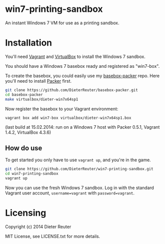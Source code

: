 # win7-printing-sandbox

An instant Windows 7 VM for use as a printing sandbox.


# Installation
You'll need [Vagrant](http://vagrantup.com) and [VirtualBox](http://virtualbox.org) to install the Windows 7 sandbox. 

You should have a Windows 7 basebox ready and registered as "win7-box". 

To create the basebox, you could easily use my [basebox-packer](https://github.com/DieterReuter/basebox-packer) repo. 
Here you'll need to install [Packer](http://packer.io) first.

```bash
git clone https://github.com/DieterReuter/basebox-packer.git
cd basebox-packer
make virtualbox/dieter-win7x64sp1
```

Now register the basebox to your Vagrant environment:
```bash
vagrant box add win7-box virtualbox/dieter-win7x64sp1.box
```

(last build at 15.02.2014: run on a Windows 7 host with Packer 0.5.1, Vagrant 1.4.2, VirtualBox 4.3.6)


## How do use

To get started you only have to use `vagrant up`, and you're in the game.

```bash
git clone https://github.com/DieterReuter/win7-printing-sandbox.git
cd win7-printing-sandbox
vagrant up
```

Now you can use the fresh Windows 7 sandbox. Log in with the standard Vagrant user account, `username=vagrant` with `password=vagrant`.


# Licensing
Copyright (c) 2014 Dieter Reuter

MIT License, see LICENSE.txt for more details.